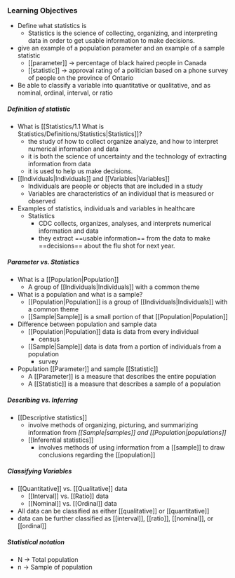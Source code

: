 ### Learning Objectives
- Define what statistics is
	- Statistics is the science of collecting, organizing, and interpreting data in order to get usable information to make decisions.
- give an example of a population parameter and an example of a sample statistic
	- [[parameter]] -> percentage of black haired people in Canada
	- [[statistic]] -> approval rating of a politician based on a phone survey of people on the province of Ontario
- Be able to classify a variable into quantitative or qualitative, and as nominal, ordinal, interval, or ratio

##### Definition of statistic
- What is [[Statistics/1.1 What is Statistics/Definitions/Statistics|Statistics]]?
	- the study of how to collect organize analyze, and how to interpret numerical information and data
	- it is both the science of uncertainty and the technology of extracting information from data
	- it is used to help us make decisions.
- [[Individuals|Individuals]] and [[Variables|Variables]]
	- Individuals are people or objects that are included in a study
	- Variables are characteristics of an individual that is measured or observed
- Examples of statistics, individuals and variables in healthcare
	- Statistics
		- CDC collects, organizes, analyses, and interprets numerical information and data
		- they extract ==usable information== from the data to make ==decisions== about the flu shot for next year.

##### Parameter vs. Statistics
- What is a [[Population|Population]]
	- A group of [[Individuals|Individuals]] with a common theme
- What is a population and what is a sample?
	- [[Population|Population]] is a group of [[Individuals|Individuals]] with a common theme
	- [[Sample|Sample]] is a small portion of that [[Population|Population]]
- Difference between population and sample data
	- [[Population|Population]] data is data from every individual
		- census
	- [[Sample|Sample]] data is data from a portion of individuals from a population
		- survey
- Population [[Parameter]] and sample [[Statistic]]
	- A [[Parameter]] is a measure that describes the entire population
	- A [[Statistic]] is a measure that describes a sample of a population


##### Describing vs. Inferring
- [[Descriptive statistics]]
	- involve methods of organizing, picturing, and summarizing information from *[[Sample|samples]] and [[Population|populations]]* 
	- [[Inferential statistics]]
		- involves methods of using information from a [[sample]] to draw conclusions regarding the [[population]]

##### Classifying Variables
- [[Quantitative]] vs. [[Qualitative]] data
	- [[Interval]] vs. [[Ratio]] data
	- [[Nominal]] vs. [[Ordinal]] data
- All data can be classified as either [[qualitative]] or [[quantitative]] 
- data can be further classified as [[interval]], [[ratio]], [[nominal]], or [[ordinal]]

##### Statistical notation
- N -> Total population
- n -> Sample of population

 
 

